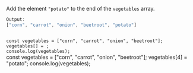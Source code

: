 Add the element `"potato"` to
the end of the `vegetables` array.

```js
Output:
["corn", "carrot", "onion", "beetroot", "potato"]
```
<codeblock language="javascript" type="exercise" testMode="fixedInput">
<code>
const vegetables = ["corn", "carrot", "onion", "beetroot"];
vegetables[] = ;
console.log(vegetables);
</code>

<solution>
const vegetables = ["corn", "carrot", "onion", "beetroot"];
vegetables[4] = "potato";
console.log(vegetables);
</solution>
</codeblock>
